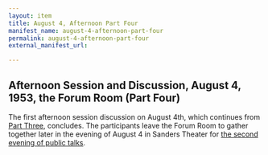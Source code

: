 ```yaml
---
layout: item
title: August 4, Afternoon Part Four
manifest_name: august-4-afternoon-part-four
permalink: august-4-afternoon-part-four
external_manifest_url: 

---
```

## Afternoon Session and Discussion, August 4, 1953, the Forum Room (Part Four)
The first afternoon session discussion on August 4th, which continues from <a href="https://tanyaclement.github.io/harvard1953/august-4-afternoon-part-three">Part Three</a>, concludes. The participants leave the Forum Room to gather together later in the evening of August 4 in Sanders Theater for <a href="https://tanyaclement.github.io/harvard1953/august-4-evening-part-one">the second evening of public talks</a>. 

